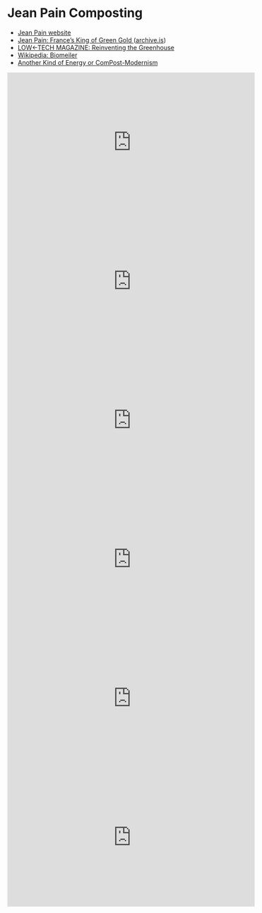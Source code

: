 # Jean Pain Composting

- [Jean Pain website](https://www.jean-pain.com/en/index2.php)
- [
Jean Pain: France’s King of Green Gold
](http://www.journeytoforever.org/biofuel_library/methane_pain.html) ([archive.is](https://archive.is/DMYQ2))
- [LOW←TECH MAGAZINE: Reinventing the Greenhouse](https://solar.lowtechmagazine.com/2015/12/reinventing-the-greenhouse.html)
- [Wikipedia: Biomeiler](https://de.wikipedia.org/wiki/Biomeiler)
- [Another Kind of Energy or ComPost-Modernism](https://web.archive.org/web/20181119010957/http://www.permacultureactivist.net/PeterBane/Jean_Pain.html)

<iframe width="560" height="315" src="https://www.youtube.com/embed/JHRvwNJRNag" frameborder="0" allow="accelerometer; autoplay; clipboard-write; encrypted-media; gyroscope; picture-in-picture" allowfullscreen></iframe>

<iframe width="560" height="315" src="https://www.youtube.com/embed/zGCj7NA0OIs" frameborder="0" allow="accelerometer; autoplay; clipboard-write; encrypted-media; gyroscope; picture-in-picture" allowfullscreen></iframe>

<iframe width="560" height="315" src="https://www.youtube.com/embed/oF5iL-nUGMQ" frameborder="0" allow="accelerometer; autoplay; clipboard-write; encrypted-media; gyroscope; picture-in-picture" allowfullscreen></iframe>

<iframe width="560" height="315" src="https://www.youtube.com/embed/h_cfy4FOdT8" frameborder="0" allow="accelerometer; autoplay; clipboard-write; encrypted-media; gyroscope; picture-in-picture" allowfullscreen></iframe>

<iframe width="560" height="315" src="https://www.youtube.com/embed/8P7PXtqIyy8" frameborder="0" allow="accelerometer; autoplay; clipboard-write; encrypted-media; gyroscope; picture-in-picture" allowfullscreen></iframe>

<iframe width="560" height="315" src="https://www.youtube.com/embed/Z-b8VowUY-4" frameborder="0" allow="accelerometer; autoplay; clipboard-write; encrypted-media; gyroscope; picture-in-picture" allowfullscreen></iframe>